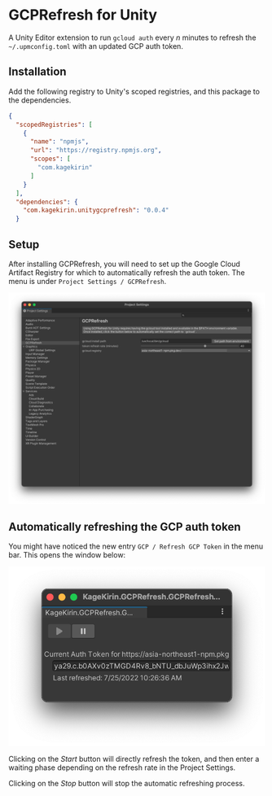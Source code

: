 # GCPRefresh for Unity

A Unity Editor extension to run `gcloud auth` every _n_ minutes to refresh the `~/.upmconfig.toml` with an updated GCP auth token.

## Installation

Add the following registry to Unity's scoped registries,
and this package to the dependencies.

```json
{
  "scopedRegistries": [
    {
      "name": "npmjs",
      "url": "https://registry.npmjs.org",
      "scopes": [
        "com.kagekirin"
      ]
    }
  ],
  "dependencies": {
    "com.kagekirin.unitygcprefresh": "0.0.4"
  }
```

## Setup

After installing GCPRefresh, you will need to set up the Google Cloud Artifact Registry
for which to automatically refresh the auth token.
The menu is under `Project Settings / GCPRefresh`.

![Project Settings](Documentation~/GCPRefresh_Settings.png)

## Automatically refreshing the GCP auth token

You might have noticed the new entry `GCP / Refresh GCP Token` in the menu bar.
This opens the window below:

![GCPRefresh Window](Documentation~/GCPRefresh_Window.png)

Clicking on the _Start_ button will directly refresh the token,
and then enter a waiting phase depending on the refresh rate in the Project Settings.

Clicking on the _Stop_ button will stop the automatic refreshing process.
